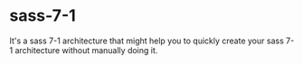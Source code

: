 # sass-7-1
It's a sass 7-1 architecture that might help you to quickly create your sass 7-1 architecture without manually doing it.
